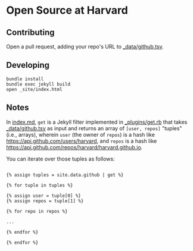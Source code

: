 # Open Source at Harvard

## Contributing

Open a pull request, adding your repo's URL to [_data/github.tsv](blob/develop/_data/github.tsv).

## Developing

```
bundle install
bundle exec jekyll build
open _site/index.html
```

## Notes

In [index.md](blob/develop/index.md), `get` is a Jekyll filter implemented in [_plugins/get.rb](blob/develop/_plugins/get.rb) that takes [_data/github.tsv](blob/develop/_data/github.tsv) as input and returns an array of `[user, repos]` "tuples" (i.e., arrays), wherein `user` (the owner of `repos`) is a hash like <https://api.github.com/users/harvard>, and `repos` is a hash like <https://api.github.com/repos/harvard/harvard.github.io>.

You can iterate over those tuples as follows:

```

{% assign tuples = site.data.github | get %}

{% for tuple in tuples %}

{% assign user = tuple[0] %}
{% assign repos = tuple[1] %}

{% for repo in repos %}

...

{% endfor %}

{% endfor %}
```
